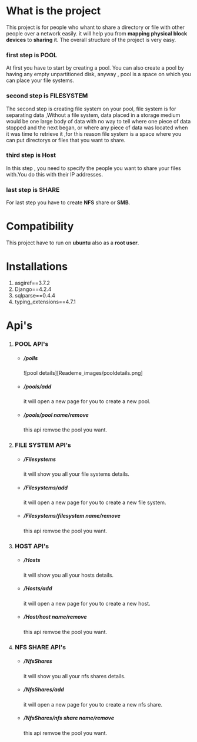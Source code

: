 # What is the project
This project is for people who whant to share a directory or file with other people over a network easily.
it will help you from **mapping physical block devices** to **sharing** it.
The overall structure of the project is very easy.
### first step is  **POOL**
At first you have to start by creating a pool.
You can also create a pool by having any empty unpartitioned disk, anyway , pool is a space on which you can place your file systems.

### second step is **FILESYSTEM**
The second step is creating file system on your pool, file system is for separating data ,Without a file system, data placed in a storage medium would be one large body of data with no way to tell where one piece of data stopped and the next began, or where any piece of data was located when it was time to retrieve it ,for this reason file system is a space where you can put directorys or files that you want to share.

### third step is **Host**
In this step , you need to specify the people you want to share your files with.You do this with their IP addresses.

### last step is **SHARE**
For last step you have to create **NFS** share or **SMB**.



# Compatibility
This project have to run on **ubuntu** also as a **root user**.


# Installations

1. asgiref==3.7.2
2. Django==4.2.4
3. sqlparse==0.4.4
4. typing_extensions==4.7.1


# Api's

1. ### POOL API's

    - ##### /polls
        
        ![pool details][Reademe_images/pooldetails.png]

    - ##### /pools/add
        it will open a new page for you to create a new pool.

    - ##### /pools/pool name/remove
        this api remvoe the pool you want.



2. ### FILE SYSTEM API's
    - ##### /Filesystems
        it will show you all your file systems details.

    - ##### /Filesystems/add
        it will open a new page for you to create a new file system.

    - ##### /Filesystems/filesystem name/remove
        this api remvoe the pool you want.



3. ### HOST API's
    - ##### /Hosts
        it will show you all your hosts details.

    - ##### /Hosts/add
        it will open a new page for you to create a new host.

    - ##### /Host/host name/remove
        this api remvoe the pool you want.





4. ### NFS SHARE API's
    - ##### /NfsShares
        it will show you all your nfs shares details.

    - ##### /NfsShares/add
        it will open a new page for you to create a new nfs share.
        
    - ##### /NfsShares/nfs share name/remove
        this api remvoe the pool you want.

[def]: Reademe_images/pooldetails.png